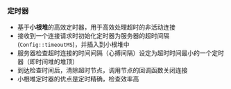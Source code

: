 ### 定时器
- 基于**小根堆**的高效定时器，用于高效处理超时的非活动连接
- 接收到一个连接请求时初始化定时器为服务器的超时间隔(`Config::timeoutMS`)，并插入到小根堆中
- 服务器检查超时连接的时间间隔（心搏间隔）设定为超时时间最小的一个定时器（即时间堆的堆顶）
- 到达检查时间后，清除超时节点，调用节点的回调函数关闭连接
- 小根堆定时器的优点是定时精确，检查效率高